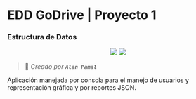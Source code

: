 # EDD GoDrive | Proyecto 1
### Estructura de Datos

<div align="center">

 <a href="https://go.dev/" target="_blank"><img src="https://img.shields.io/badge/-Go-blue?style=for-the-badge&logo=go&logoColor=white"/></a> <a href="" target="_blank"><img src="https://img.shields.io/badge/-JSON-gray?style=for-the-badge&logo=json&logoColor=white"/></a>

</div>

> 👤 *Creado por **`Alan Pamal`***

Aplicación manejada por consola para el manejo de usuarios y representación gráfica y por reportes JSON.

